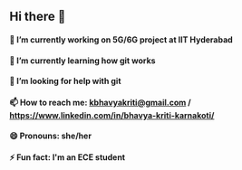 ## Hi there 👋
#### 🔭 I’m currently working on 5G/6G project at IIT Hyderabad 
#### 🌱 I’m currently learning how git works
#### 🤔 I’m looking for help with git
#### 📫 How to reach me: kbhavyakriti@gmail.com / https://www.linkedin.com/in/bhavya-kriti-karnakoti/
#### 😄 Pronouns: she/her
#### ⚡ Fun fact: I'm an ECE student

<!--
**bhavyakritik/bhavyakritik** is a ✨ _special_ ✨ repository because its `README.md` (this file) appears on your GitHub profile.

Here are some ideas to get you started:
-->
